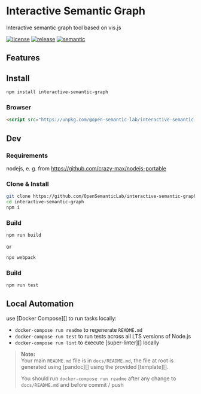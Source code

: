 # Interactive Semantic Graph

Interactive semantic graph tool based on vis.js

[![license][license-img]][license-url]
[![release][release-img]][release-url]
[![semantic][semantic-img]][semantic-url]

## Features



## Install

``` bash
npm install interactive-semantic-graph
```


### Browser

``` html
<script src="https://unpkg.com/@open-semantic-lab/interactive-semantic-graph@latest/dist/isg.umd.js">// UMD bundle</script>
```


[license-url]: LICENSE
[license-img]: https://badgen.net/github/license/OpenSemanticLab/interactive-semantic-graph

[release-url]: https://github.com/OpenSemanticLab/interactive-semantic-graph/releases
[release-img]: https://badgen.net/github/release/OpenSemanticLab/interactive-semantic-graph

[semantic-url]: https://github.com/OpenSemanticLab/interactive-semantic-graph/actions?query=workflow%3Arelease
[semantic-img]: https://badgen.net/badge/📦/semantically%20released/blue

## Dev

### Requirements
nodejs, e. g. from https://github.com/crazy-max/nodejs-portable

### Clone & Install
```bash
git clone https://github.com/OpenSemanticLab/interactive-semantic-graph
cd interactive-semantic-graph
npm i
```

### Build
```bash
npm run build
```
or
```bash
npx webpack
```

### Build
```bash
npm run test
```

## Local Automation

use [Docker Compose][] to run tasks locally:

-   `docker-compose run readme` to regenerate `README.md`
-   `docker-compose run test` to run tests across all LTS versions of Node.js
-   `docker-compose run lint` to execute [super-linter][] locally

> **Note:**  
> Your main `README.md` file is in `docs/README.md`, the file at root is generated using [pandoc][] using the provided [template][].
>
> You should run `docker-compose run readme` after any change to `docs/README.md` and before commit / push
